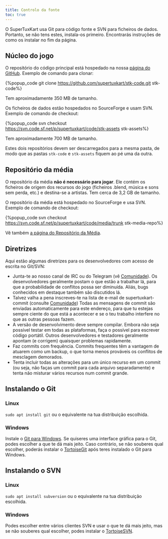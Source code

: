 ```yaml
---
title: Controlo da fonte
toc: true
---
```

O SuperTuxKart usa Git para código fonte e SVN para ficheiros de dados. Portanto, se não tens estes, instala-os primeiro. Encontrarás instruções de como os instalar no fim da página.

## Núcleo do jogo

O repositório do código principal está hospedado na nossa [página do GitHub](https://github.com/supertuxkart/stk-code). Exemplo de comando para clonar:

{%popup_code
git clone https://github.com/supertuxkart/stk-code.git stk-code%}

Tem aproximadamente 350 MB de tamanho.

Os ficheiros de dados estão hospedados no SourceForge e usam SVN. Exemplo de comando de checkout:

{%popup_code
svn checkout https://svn.code.sf.net/p/supertuxkart/code/stk-assets stk-assets%}

Tem aproximadamente 700 MB de tamanho.

Estes dois repositórios devem ser descarregados para a mesma pasta, de modo que as pastas `stk-code` e `stk-assets` fiquem ao pé uma da outra.

## Repositório da média

O repositório da média **não é necessário para jogar**. Ele contém os ficheiros de origem dos recursos do jogo (ficheiros .blend, música e sons sem perda, etc.) e destina-se a artistas. Tem cerca de 3,2 GB de tamanho.

O repositório da média está hospedado no SourceForge e usa SVN. Exemplo de comando de checkout:

{%popup_code
svn checkout https://svn.code.sf.net/p/supertuxkart/code/media/trunk stk-media-repo%}

Vê também [a página do Repositório da Média](Media_Repo).

## Diretrizes

Aqui estão algumas diretrizes para os desenvolvedores com acesso de escrita no Git/SVN:

* Junta-te ao nosso canal de IRC ou do Telegram (vê [Comunidade](Community)). Os desenvolvedores geralmente postam o que estão a trabalhar lá, para que a probabilidade de conflitos possa ser diminuída. Aliás, bugs conhecidos em destaque também são discutidos lá.
* Talvez valha a pena inscreves-te na lista de e-mail de supertuxkart-commit (consulte [Comunidade](Community)) Todas as mensagens de commit são enviadas automaticamente para este endereço, para que tu estejas sempre ciente do que está a acontecer e se o teu trabalho interfere no que as outras pessoas fazem.
* A versão de desenvolvimento deve sempre compilar. Embora não seja possível testar em todas as plataformas, faça o possível para escrever código portátil. Outros desenvolvedores e testadores geralmente apontam (e corrigem) quaisquer problemas rapidamente.
* Faz commits com frequência. Commits frequentes têm a vantagem de atuarem como um backup, o que torna menos prováveis os ​conflitos de mesclagem demorados.
* Tenta incluir todas as alterações para um único recurso em um commit (ou seja, não faças um commit para cada arquivo separadamente) e tenta não misturar vários recursos num commit grande.

## Instalando o Git

### Linux
`sudo apt install git` ou o equivalente na tua distribuição escolhida.

### Windows
Instale o [Git para Windows](https://github.com/git-for-windows/git/releases/latest). Se quiseres uma interface gráfica para o Git, podes escolher a que te dá mais jeito. Caso contrário, se não souberes qual escolher, poderás instalar o [TortoiseGit](https://tortoisegit.org/download) após teres instalado o Git para Windows.

## Instalando o SVN

### Linux
`sudo apt install subversion` ou o equivalente na tua distribuição escolhida.

### Windows
Podes escolher entre vários clientes SVN e usar o que te dá mais jeito, mas se não souberes qual escolher, podes instalar o [TortoiseSVN](https://tortoisesvn.net/downloads.html).
